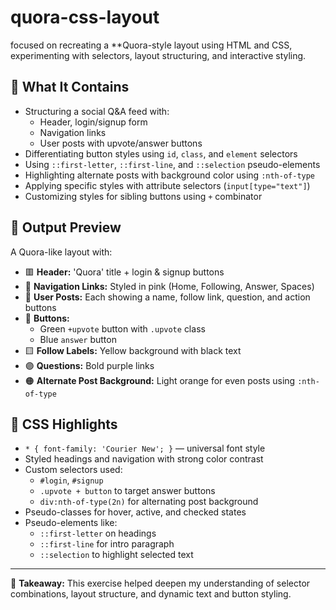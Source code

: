 # quora-css-layout
focused on recreating a **Quora-style layout using HTML and CSS, experimenting with selectors, layout structuring, and interactive styling.

## 🔧 What It Contains

- Structuring a social Q&A feed with:
  - Header, login/signup form
  - Navigation links
  - User posts with upvote/answer buttons
- Differentiating button styles using `id`, `class`, and `element` selectors
- Using `::first-letter`, `::first-line`, and `::selection` pseudo-elements
- Highlighting alternate posts with background color using `:nth-of-type`
- Applying specific styles with attribute selectors (`input[type="text"]`)
- Customizing styles for sibling buttons using `+` combinator

## 🎯 Output Preview

A Quora-like layout with:
- 🟥 **Header:** 'Quora' title + login & signup buttons
- 📑 **Navigation Links:** Styled in pink (Home, Following, Answer, Spaces)
- 👤 **User Posts:** Each showing a name, follow link, question, and action buttons
- 💬 **Buttons:**
  - Green `+upvote` button with `.upvote` class
  - Blue `answer` button
- 🟨 **Follow Labels:** Yellow background with black text
- 🟣 **Questions:** Bold purple links
- 🟠 **Alternate Post Background:** Light orange for even posts using `:nth-of-type`

## 🎨 CSS Highlights

- `* { font-family: 'Courier New'; }` — universal font style
- Styled headings and navigation with strong color contrast
- Custom selectors used:
  - `#login`, `#signup`
  - `.upvote + button` to target answer buttons
  - `div:nth-of-type(2n)` for alternating post background
- Pseudo-classes for hover, active, and checked states
- Pseudo-elements like:
  - `::first-letter` on headings
  - `::first-line` for intro paragraph
  - `::selection` to highlight selected text

---

🧠 **Takeaway:** This exercise helped deepen my understanding of selector combinations, layout structure, and dynamic text and button styling.


